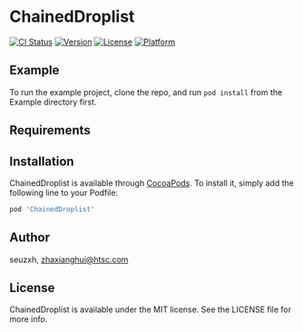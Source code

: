 # ChainedDroplist

[![CI Status](https://img.shields.io/travis/seuzxh/ChainedDroplist.svg?style=flat)](https://travis-ci.org/seuzxh/ChainedDroplist)
[![Version](https://img.shields.io/cocoapods/v/ChainedDroplist.svg?style=flat)](https://cocoapods.org/pods/ChainedDroplist)
[![License](https://img.shields.io/cocoapods/l/ChainedDroplist.svg?style=flat)](https://cocoapods.org/pods/ChainedDroplist)
[![Platform](https://img.shields.io/cocoapods/p/ChainedDroplist.svg?style=flat)](https://cocoapods.org/pods/ChainedDroplist)

## Example

To run the example project, clone the repo, and run `pod install` from the Example directory first.

## Requirements

## Installation

ChainedDroplist is available through [CocoaPods](https://cocoapods.org). To install
it, simply add the following line to your Podfile:

```ruby
pod 'ChainedDroplist'
```

## Author

seuzxh, zhaxianghui@htsc.com

## License

ChainedDroplist is available under the MIT license. See the LICENSE file for more info.
